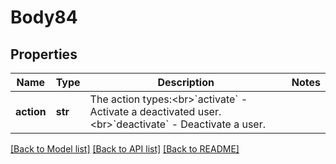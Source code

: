 # Body84

## Properties
Name | Type | Description | Notes
------------ | ------------- | ------------- | -------------
**action** | **str** | The action types:&lt;br&gt;&#x60;activate&#x60; - Activate a deactivated user.&lt;br&gt;&#x60;deactivate&#x60; - Deactivate a user. | 

[[Back to Model list]](../README.md#documentation-for-models) [[Back to API list]](../README.md#documentation-for-api-endpoints) [[Back to README]](../README.md)

